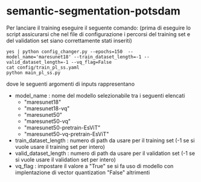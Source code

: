 # semantic-segmentation-potsdam
 
Per lanciare il training eseguire il seguente comando:
(prima di eseguire lo script assicurarsi che nel file di configurazione i percorsi del training set e del validation set siano correttamente stati inseriti)

```
yes | python config_changer.py --epochs=150  --model_name='maresunet18' --train_dataset_length=-1 --valid_dataset_length=-1 --vq_flag=False
cat config/train_pl_ss.yaml
python main_pl_ss.py
```

dove le seguenti argomenti di inputs rappresentano

- model_name : nome del modello selezionabile tra i seguenti elencati 
  - "maresunet18"
  - "maresunet18-vq"
  - "maresunet50"
  - "maresunet50-vq"
  - "maresunet50-pretrain-EsViT"
  - "maresunet50-vq-pretrain-EsViT"
- train_dataset_length : numero di path da usare per il training set (-1 se si vuole usare il training set per intero)
- valid_dataset_length : numero di path da usare per il validation set (-1 se si vuole usare il validation set per intero)
- vq_flag : impostare il valore a "True" se si fa uso di modello con implentazione di vector quantization "False" altrimenti
